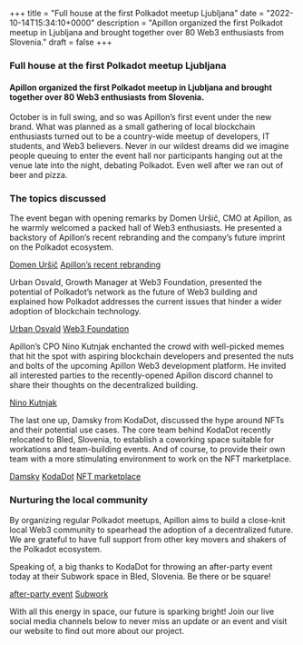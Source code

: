 +++
title = "Full house at the first Polkadot meetup Ljubljana"
date = "2022-10-14T15:34:10+0000"
description = "Apillon organized the first Polkadot meetup in Ljubljana and brought together over 80 Web3 enthusiasts from Slovenia."
draft = false
+++

### Full house at the first Polkadot meetup Ljubljana


#### Apillon organized the first Polkadot meetup in Ljubljana and brought together over 80 Web3 enthusiasts from Slovenia.


October is in full swing, and so was Apillon’s first event under the new brand. What was planned as a small gathering of local blockchain enthusiasts turned out to be a country-wide meetup of developers, IT students, and Web3 believers. Never in our wildest dreams did we imagine people queuing to enter the event hall nor participants hanging out at the venue late into the night, debating Polkadot. Even well after we ran out of beer and pizza.


### The topics discussed


The event began with opening remarks by Domen Uršič, CMO at Apillon, as he warmly welcomed a packed hall of Web3 enthusiasts. He presented a backstory of Apillon’s recent rebranding and the company’s future imprint on the Polkadot ecosystem.

[Domen Uršič](https://www.linkedin.com/in/ursicdomen/)
[Apillon’s recent rebranding](https://blog.apillon.io/authtrail-rebranded-a-metamorphosis-into-apillon-4b22ba3c1bcd)

Urban Osvald, Growth Manager at Web3 Foundation, presented the potential of Polkadot’s network as the future of Web3 building and explained how Polkadot addresses the current issues that hinder a wider adoption of blockchain technology.

[Urban Osvald](https://www.linkedin.com/in/urbanosvald/)
[Web3 Foundation](https://web3.foundation/)

Apillon’s CPO Nino Kutnjak enchanted the crowd with well-picked memes that hit the spot with aspiring blockchain developers and presented the nuts and bolts of the upcoming Apillon Web3 development platform. He invited all interested parties to the recently-opened Apillon discord channel to share their thoughts on the decentralized building.

[Nino Kutnjak](https://www.linkedin.com/in/nino-kutnjak/)

The last one up, Damsky from KodaDot, discussed the hype around NFTs and their potential use cases. The core team behind KodaDot recently relocated to Bled, Slovenia, to establish a coworking space suitable for workations and team-building events. And of course, to provide their own team with a more stimulating environment to work on the NFT marketplace.

[Damsky](https://twitter.com/helloitsdamsky?ref_src=twsrc%5Etfw)
[KodaDot](https://twitter.com/KodaDot?ref_src=twsrc%5Egoogle%7Ctwcamp%5Eserp%7Ctwgr%5Eauthor)
[NFT marketplace](https://kodadot.xyz/)

### Nurturing the local community


By organizing regular Polkadot meetups, Apillon aims to build a close-knit local Web3 community to spearhead the adoption of a decentralized future. We are grateful to have full support from other key movers and shakers of the Polkadot ecosystem.


Speaking of, a big thanks to KodaDot for throwing an after-party event today at their Subwork space in Bled, Slovenia. Be there or be square!

[after-party event](https://lu.ma/1bdbmcmj)
[Subwork](https://twitter.com/SubWorkBled)

With all this energy in space, our future is sparking bright! Join our live social media channels below to never miss an update or an event and visit our website to find out more about our project.
